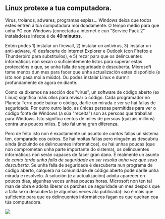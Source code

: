 

<div id="corps">

<h2>Linux protexe a tua computadora.</h2>

Virus, troianos, adwares, programas espías... Windows deixa que todos estes entren á túa computadora moi doadamente. O tempo medio para que unha PC con Windows (conectada a internet e cun "Service Pack 2" instalado)se infecte é de <b>40 minutos</b>.

Entón podes 1) instalar un firewall, 2) instalar un antivirus, 3) instalar un anti-adware, 4) desfacerte do Internet Explorer e Outlook (con Firefox e Thunderbird para substituílos), e 5) rezar para que os delincuentes informáticos non sexan o suficientemente listos para superar estas proteccións e que, se unha falla de seguridade é descuberta, Microsoft tome menos dun mes para facer que unha actualización estea dispoñible (e isto non pasa moi a miúdo). Ou podes instalar Linux e durmir profundamente de agora en diante.

Como xa dixemos na sección dos "virus", un software de código aberto (ex Linux) significa máis ollos para revisar o código. Cada programador no Planeta Terra pode baixar o código, darlle un mirada e ver se hai fallas de seguridade. Por outro outro lado, as únicas persoas permitidas para ver o código fonte de Windows (a súa "receita") son as persoas que traballan para Windows. Isto significa centos de miles de persoas (quizais millóns) contra uns poucos miles. E isto fai unha gran diferenza.

Pero de feito isto non é exactamente un asunto de <i>cantas</i> fallas un sistema ten, comparado cos outros. Se hai moitas fallas pero ninguén as descubriu aínda (incluíndo os delincuentes informáticos), ou hai unhas poucas (que non comprometan unha parte importante do sistema), os delincuentes informáticos non serán capaces de facer gran dano. É realmente un asunto de <i>canto tarda unha falla de seguridade en ser resolta unha vez que sexa descuberta</i>. Se unha falla de seguridade é descuberta nun programa de código aberto, calquera na comunidade de código aberto pode darlle unha mirada e resolvelo. A solución (e a actualización) adoita aparecer en poucos días, algunhas veces unhas poucas horas. Microsoft non ten tal man de obra e adoita liberar os parches de seguridade un mes despois que a falla sexa descuberta (e algunhas veces ata publicada): iso é máis que suficiente para que os delincuentes informáticos fagan os que queiran coa túa computadora.

<img src="Images/security_thumb.png" />

</div>


